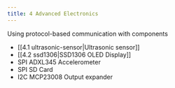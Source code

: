 ```yaml
---
title: 4 Advanced Electronics
---
```

Using protocol-based communication with components

- [[4.1 ultrasonic-sensor|Ultrasonic sensor]]
- [[4.2 ssd1306|SSD1306 OLED Display]]
- SPI ADXL345 Accelerometer
- SPI SD Card
- I2C MCP23008 Output expander